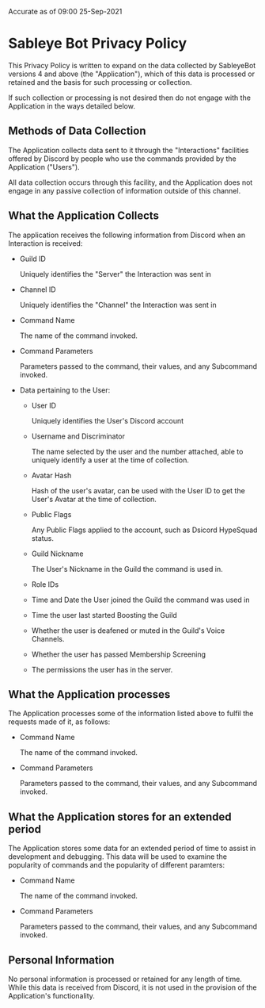 Accurate as of 09:00 25-Sep-2021

# Sableye Bot Privacy Policy

This Privacy Policy is written to expand on the data collected by SableyeBot
versions 4 and above (the "Application"), which of this data is processed or
retained and the basis for such processing or collection.

If such collection or processing is not desired then do not engage with the
Application in the ways detailed below.

## Methods of Data Collection

The Application collects data sent to it through the "Interactions" facilities
offered by Discord by people who use the commands provided by the Application
("Users").

All data collection occurs through this facility, and the Application does not
engage in any passive collection of information outside of this channel.

## What the Application Collects

The application receives the following information from Discord when an
Interaction is received:

  - Guild ID

    Uniquely identifies the "Server" the Interaction was sent in

  - Channel ID

    Uniquely identifies the "Channel" the Interaction was sent in

  - Command Name

    The name of the command invoked.

  - Command Parameters

    Parameters passed to the command, their values, and any Subcommand invoked.

  - Data pertaining to the User:

      - User ID

        Uniquely identifies the User's Discord account

      - Username and Discriminator

        The name selected by the user and the number attached, able to
        uniquely identify a user at the time of collection.

      - Avatar Hash

        Hash of the user's avatar, can be used with the User ID to get the
        User's Avatar at the time of collection.

      - Public Flags

        Any Public Flags applied to the account, such as Dsicord HypeSquad
        status.

      - Guild Nickname

        The User's Nickname in the Guild the command is used in.

      - Role IDs

      - Time and Date the User joined the Guild the command was used in

      - Time the user last started Boosting the Guild

      - Whether the user is deafened or muted in the Guild's Voice Channels.

      - Whether the user has passed Membership Screening

      - The permissions the user has in the server.

## What the Application processes

The Application processes some of the information listed above to fulfil the
requests made of it, as follows:

  - Command Name

    The name of the command invoked.

  - Command Parameters

    Parameters passed to the command, their values, and any Subcommand invoked.

## What the Application stores for an extended period

The Application stores some data for an extended period of time to assist in
development and debugging.  This data will be used to examine the popularity
of commands and the popularity of different paramters:

  - Command Name

    The name of the command invoked.

  - Command Parameters

    Parameters passed to the command, their values, and any Subcommand invoked.


## Personal Information

No personal information is processed or retained for any length of time.  While
this data is received from Discord, it is not used in the provision of the
Application's functionality.


